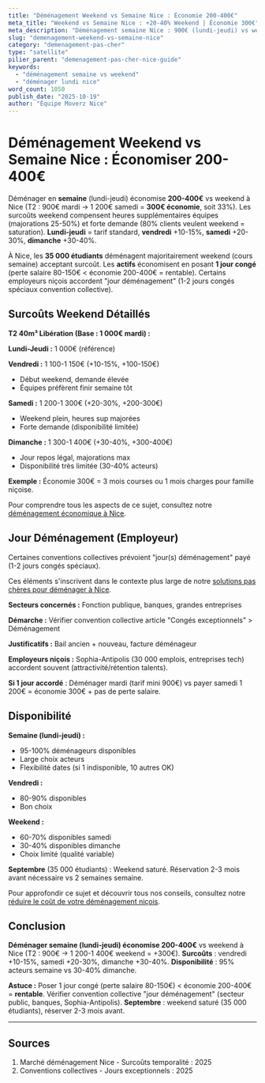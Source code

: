 ```yaml
---
title: "Déménagement Weekend vs Semaine Nice : Économie 200-400€"
meta_title: "Weekend vs Semaine Nice : +20-40% Weekend | Économie 300€"
meta_description: "Déménagement semaine Nice : 900€ (lundi-jeudi) vs weekend 1200€ (samedi +20-30%, dimanche +30-40%). Économie 300€ T2 en posant 1 jour congé."
slug: "demenagement-weekend-vs-semaine-nice"
category: "demenagement-pas-cher"
type: "satellite"
pilier_parent: "demenagement-pas-cher-nice-guide"
keywords:
  - "déménagement semaine vs weekend"
  - "déménager lundi nice"
word_count: 1050
publish_date: "2025-10-19"
author: "Équipe Moverz Nice"
---
```


# Déménagement Weekend vs Semaine Nice : Économiser 200-400€

Déménager en **semaine** (lundi-jeudi) économise **200-400€** vs weekend à Nice (T2 : 900€ mardi → 1 200€ samedi = **300€ économie**, soit 33%). Les surcoûts weekend compensent heures supplémentaires équipes (majorations 25-50%) et forte demande (80% clients veulent weekend = saturation). **Lundi-jeudi** = tarif standard, **vendredi** +10-15%, **samedi** +20-30%, **dimanche** +30-40%.

À Nice, les **35 000 étudiants** déménagent majoritairement weekend (cours semaine) acceptant surcoût. Les **actifs** économisent en posant **1 jour congé** (perte salaire 80-150€ < économie 200-400€ = rentable). Certains employeurs niçois accordent "jour déménagement" (1-2 jours congés spéciaux convention collective).

## Surcoûts Weekend Détaillés

**T2 40m³ Libération (Base : 1 000€ mardi) :**

**Lundi-Jeudi :** 1 000€ (référence)

**Vendredi :** 1 100-1 150€ (+10-15%, +100-150€)
- Début weekend, demande élevée
- Équipes préfèrent finir semaine tôt

**Samedi :** 1 200-1 300€ (+20-30%, +200-300€)
- Weekend plein, heures sup majorées
- Forte demande (disponibilité limitée)

**Dimanche :** 1 300-1 400€ (+30-40%, +300-400€)
- Jour repos légal, majorations max
- Disponibilité très limitée (30-40% acteurs)

**Exemple :** Économie 300€ = 3 mois courses ou 1 mois charges pour famille niçoise.

Pour comprendre tous les aspects de ce sujet, consultez notre [déménagement économique à Nice](/blog/pas-cher/demenagement-pas-cher-nice-guide).


## Jour Déménagement (Employeur)

Certaines conventions collectives prévoient "jour(s) déménagement" payé (1-2 jours congés spéciaux).


Ces éléments s'inscrivent dans le contexte plus large de notre [solutions pas chères pour déménager à Nice](/blog/pas-cher/demenagement-pas-cher-nice-guide).

**Secteurs concernés :** Fonction publique, banques, grandes entreprises

**Démarche :** Vérifier convention collective article "Congés exceptionnels" > Déménagement

**Justificatifs :** Bail ancien + nouveau, facture déménageur

**Employeurs niçois :** Sophia-Antipolis (30 000 emplois, entreprises tech) accordent souvent (attractivité/rétention talents).

**Si 1 jour accordé** : Déménager mardi (tarif mini 900€) vs payer samedi 1 200€ = économie 300€ + pas de perte salaire.

## Disponibilité

**Semaine (lundi-jeudi) :**
- 95-100% déménageurs disponibles
- Large choix acteurs
- Flexibilité dates (si 1 indisponible, 10 autres OK)

**Vendredi :**
- 80-90% disponibles
- Bon choix

**Weekend :**
- 60-70% disponibles samedi
- 30-40% disponibles dimanche
- Choix limité (qualité variable)

**Septembre** (35 000 étudiants) : Weekend saturé. Réservation 2-3 mois avant nécessaire vs 2 semaines semaine.


Pour approfondir ce sujet et découvrir tous nos conseils, consultez notre [réduire le coût de votre déménagement niçois](/blog/pas-cher/demenagement-pas-cher-nice-guide).

## Conclusion

**Déménager semaine (lundi-jeudi) économise 200-400€** vs weekend à Nice (T2 : 900€ → 1 200-1 400€ weekend = +300€). **Surcoûts** : vendredi +10-15%, samedi +20-30%, dimanche +30-40%. **Disponibilité** : 95% acteurs semaine vs 30-40% dimanche.

**Astuce :** Poser 1 jour congé (perte salaire 80-150€) < économie 200-400€ = **rentable**. Vérifier convention collective "jour déménagement" (secteur public, banques, Sophia-Antipolis). **Septembre** : weekend saturé (35 000 étudiants), réserver 2-3 mois avant.

---

## Sources

1. Marché déménagement Nice - Surcoûts temporalité : 2025
2. Conventions collectives - Jours exceptionnels : 2025


